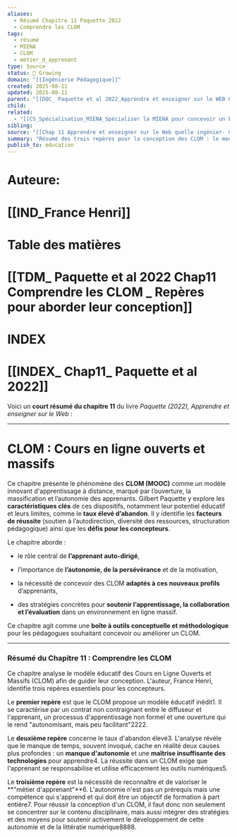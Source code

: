 ```yaml
---
aliases:
  - Résumé Chapitre 11 Paquette 2022
  - Comprendre les CLOM
tags:
  - résumé
  - MIENA
  - CLOM
  - métier_d_apprenant
type: Source
status: 🌿 Growing
domain: "[[Ingénierie Pédagogique]]"
created: 2025-08-11
updated: 2025-08-11
parent: "[[DOC_ Paquette et al 2022_Apprendre et enseigner sur le WEB Quelle ingénierie pédagogique_]]"
child:
related:
  - "[[CS_Spécialisation_MIENA_Spécialiser la MIENA pour concevoir un ENA autonome (CLOM ou MOOC)]]"
sibling:
source: "[[Chap 11 Apprendre et enseigner sur le Web quelle ingénier- CLOM.pdf]]"
summary: "Résumé des trois repères pour la conception des CLOM : le modèle éducatif inédit, les causes profondes de l'abandon, et la valorisation du métier d'apprenant."
publish_to: education
---
```


# Auteure:
# [[IND_France Henri]]   

# Table des matières 

# [[TDM_ Paquette et al 2022 Chap11 Comprendre les CLOM _ Repères pour aborder leur conception]] 

# INDEX 

# [[INDEX_ Chap11_ Paquette et al 2022]] 

Voici un **court résumé du chapitre 11** du livre _Paquette (2022), Apprendre et enseigner sur le Web_ :

---

# **CLOM : Cours en ligne ouverts et massifs**

Ce chapitre présente le phénomène des **CLOM (MOOC)** comme un modèle innovant d'apprentissage à distance, marqué par l’ouverture, la massification et l’autonomie des apprenants. Gilbert Paquette y explore les **caractéristiques clés** de ces dispositifs, notamment leur potentiel éducatif et leurs limites, comme le **taux élevé d’abandon**. Il y identifie les **facteurs de réussite** (soutien à l’autodirection, diversité des ressources, structuration pédagogique) ainsi que les **défis pour les concepteurs**.

Le chapitre aborde :

- le rôle central de **l’apprenant auto-dirigé**,
    
- l’importance de **l’autonomie, de la persévérance** et de la motivation,
    
- la nécessité de concevoir des CLOM **adaptés à ces nouveaux profils** d’apprenants,
    
- des stratégies concrètes pour **soutenir l’apprentissage, la collaboration et l’évaluation** dans un environnement en ligne massif.
    

Ce chapitre agit comme une **boîte à outils conceptuelle et méthodologique** pour les pédagogues souhaitant concevoir ou améliorer un CLOM.

---
### **Résumé du Chapitre 11 : Comprendre les CLOM**

Ce chapitre analyse le modèle éducatif des Cours en Ligne Ouverts et Massifs (CLOM) afin de guider leur conception. L'auteur, France Henri, identifie trois repères essentiels pour les concepteurs.

Le **premier repère** est que le CLOM propose un modèle éducatif inédit1. Il se caractérise par un contrat non contraignant entre le diffuseur et l'apprenant, un processus d'apprentissage non formel et une ouverture qui le rend "autonomisant, mais peu facilitant"2222.

Le **deuxième repère** concerne le taux d'abandon élevé3. L'analyse révèle que le manque de temps, souvent invoqué, cache en réalité deux causes plus profondes : un **manque d'autonomie** et une **maîtrise insuffisante des technologies** pour apprendre4. La réussite dans un CLOM exige que l'apprenant se responsabilise et utilise efficacement les outils numériques5.

Le **troisième repère** est la nécessité de reconnaître et de valoriser le **"métier d'apprenant"**6. L'autonomie n'est pas un prérequis mais une compétence qui s'apprend et qui doit être un objectif de formation à part entière7. Pour réussir la conception d'un CLOM, il faut donc non seulement se concentrer sur le contenu disciplinaire, mais aussi intégrer des stratégies et des moyens pour soutenir activement le développement de cette autonomie et de la littératie numérique8888.

